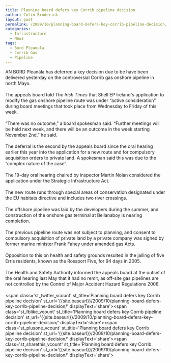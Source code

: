 ```yaml
---
title: Planning board defers key Corrib pipeline decision
author: Colin Broderick
layout: post
permalink: /2009/10/planning-board-defers-key-corrib-pipeline-decision/
categories:
  - Infrastructure
  - News
tags:
  - Bord Pleanala
  - Corrib Gas
  - Pipeline
---
```

<p style="line-height: 18px; margin-top: 0px; margin-right: 0px; margin-bottom: 18px; margin-left: 0px;">
  AN BORD Pleanála has deferred a key decision due to be have been delivered yesterday on the controversial Corrib gas onshore pipeline in north Mayo.
</p>

<p style="line-height: 18px; margin-top: 0px; margin-right: 0px; margin-bottom: 18px; margin-left: 0px;">
  The appeals board told <em>The Irish Times</em> that Shell EP Ireland's application to modify the gas onshore pipeline route was under “active consideration” during board meetings that took place from Wednesday to Friday of this week.
</p>

<p style="line-height: 18px; margin-top: 0px; margin-right: 0px; margin-bottom: 18px; margin-left: 0px;">
  “There was no outcome,” a board spokesman said. “Further meetings will be held next week, and there will be an outcome in the week starting November 2nd,” he said.
</p>

<p style="line-height: 18px; margin-top: 0px; margin-right: 0px; margin-bottom: 18px; margin-left: 0px;">
  The deferral is the second by the appeals board since the oral hearing earlier this year into the application for a new route and for compulsory acquisition orders to private land. A spokesman said this was due to the “complex nature of the case”.
</p>

<p style="line-height: 18px; margin-top: 0px; margin-right: 0px; margin-bottom: 18px; margin-left: 0px;">
  The 19-day oral hearing chaired by inspector Martin Nolan considered the application under the Strategic Infrastructure Act.
</p>

<p style="line-height: 18px; margin-top: 0px; margin-right: 0px; margin-bottom: 18px; margin-left: 0px;">
  The new route runs through special areas of conservation designated under the EU habitats directive and includes two river crossings.
</p>

<p style="line-height: 18px; margin-top: 0px; margin-right: 0px; margin-bottom: 18px; margin-left: 0px;">
  The offshore pipeline was laid by the developers during the summer, and construction of the onshore gas terminal at Bellanaboy is nearing completion.
</p>

<p style="line-height: 18px; margin-top: 0px; margin-right: 0px; margin-bottom: 18px; margin-left: 0px;">
  The previous pipeline route was not subject to planning, and consent to compulsory acquisition of private land by a private company was signed by former marine minister Frank Fahey under amended gas Acts.
</p>

<p style="line-height: 18px; margin-top: 0px; margin-right: 0px; margin-bottom: 18px; margin-left: 0px;">
  Opposition to this on health and safety grounds resulted in the jailing of five Erris residents, known as the Rossport Five, for 94 days in 2005.
</p>

<p style="line-height: 18px; margin-top: 0px; margin-right: 0px; margin-bottom: 18px; margin-left: 0px;">
  The Health and Safety Authority informed the appeals board at the outset of the oral hearing last May that it had no remit, as off-site gas pipelines are not controlled by the Control of Major Accident Hazard Regulations 2006.
</p>

<span class='st\_twitter\_vcount' st\_title='Planning board defers key Corrib pipeline decision' st\_url='{{site.baseurl}}/2009/10/planning-board-defers-key-corrib-pipeline-decision/' displayText='share'></span><span class='st\_fblike\_vcount' st\_title='Planning board defers key Corrib pipeline decision' st\_url='{{site.baseurl}}/2009/10/planning-board-defers-key-corrib-pipeline-decision/' displayText='share'></span><span class='st\_plusone\_vcount' st\_title='Planning board defers key Corrib pipeline decision' st\_url='{{site.baseurl}}/2009/10/planning-board-defers-key-corrib-pipeline-decision/' displayText='share'></span><span class='st\_sharethis\_vcount' st\_title='Planning board defers key Corrib pipeline decision' st\_url='{{site.baseurl}}/2009/10/planning-board-defers-key-corrib-pipeline-decision/' displayText='share'></span>